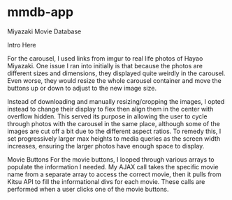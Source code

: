 # mmdb-app
Miyazaki Movie Database

Intro Here

For the carousel, I used links from imgur to real life photos of Hayao Miyazaki. One issue I ran into initially is that because the photos are different sizes and dimensions, they displayed quite weirdly in the carousel. Even worse, they would resize the whole carousel container and move the buttons up or down to adjust to the new image size.

Instead of downloading and manually resizing/cropping the images, I opted instead to change their display to flex then align them in the center with overflow hidden. This served its purpose in allowing the user to cycle through photos with the carousel in the same place, although some of the images are cut off a bit due to the different aspect ratios. To remedy this, I set progressively larger max heights to media queries as the screen width increases, ensuring the larger photos have enough space to display.

Movie Buttons
For the movie buttons, I looped through various arrays to populate the information I needed. My AJAX call takes the specific movie name from a separate array to access the correct movie, then it pulls from Kitsu API to fill the informational divs for each movie. These calls are performed when a user clicks one of the movie buttons. 

